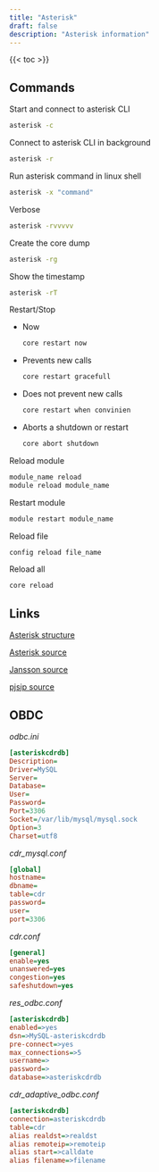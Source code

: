 ```yaml
---
title: "Asterisk"
draft: false
description: "Asterisk information"
---
```


{{< toc >}}

## Commands

Start and connect to asterisk CLI

```bash
asterisk -c
```

Connect to asterisk CLI in background

```bash
asterisk -r
```

Run asterisk command in linux shell

```bash
asterisk -x "command"
```

Verbose

```bash
asterisk -rvvvvv
```

Create the core dump

```bash
asterisk -rg
```

Show the timestamp

```bash
asterisk -rT
```

Restart/Stop

* Now

    ```bash
    core restart now
    ```

* Prevents new calls

    ```bash
    core restart gracefull
    ```

* Does not prevent new calls

    ```bash
    core restart when convinien
    ```

* Aborts a shutdown or restart

    ```bash
    core abort shutdown
    ```

Reload module

```bash
module_name reload
module reload module_name
```

Restart module

```bash
module restart module_name
```

Reload file

```bash
config reload file_name
```

Reload all

```bash
core reload
```

## Links

[Asterisk structure](https://wiki.asterisk.org/wiki/display/AST/Directory+and+File+Structure)

[Asterisk source](https://downloads.asterisk.org/pub/telephony/)

[Jansson source](http://www.digip.org/jansson/releases/)

[pjsip source](https://www.pjsip.org)

## OBDC

_odbc.ini_

```ini
[asteriskcdrdb]
Description=
Driver=MySQL
Server=
Database=
User=
Password=
Port=3306
Socket=/var/lib/mysql/mysql.sock
Option=3
Charset=utf8
```

_cdr_mysql.conf_

```ini
[global]
hostname=
dbname=
table=cdr
password=
user=
port=3306
```

_cdr.conf_

```ini
[general]
enable=yes
unanswered=yes
congestion=yes
safeshutdown=yes
```

_res_odbc.conf_

```ini
[asteriskcdrdb]
enabled=>yes
dsn=>MySQL-asteriskcdrdb
pre-connect=>yes
max_connections=>5
username=>
password=>
database=>asteriskcdrdb
```

_cdr_adaptive_odbc.conf_

```ini
[asteriskcdrdb]
connection=asteriskcdrdb
table=cdr
alias realdst=>realdst
alias remoteip=>remoteip
alias start=>calldate
alias filename=>filename
```
